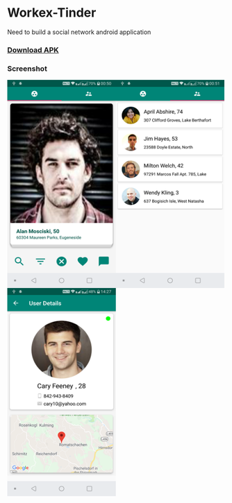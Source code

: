 # Workex-Tinder

Need to build a social network android application

<h3><a href="https://github.com/sambhaji213/Workex-Tinder/blob/master/apk/Workex-Tinder.apk">Download APK</a></h3>

<h3>Screenshot</h3>
<a href="url"><img src="https://github.com/sambhaji213/Workex-Tinder/blob/master/images/cardlist.png" align="left" height="480" width="250"></a>
<a href="url"><img src="https://github.com/sambhaji213/Workex-Tinder/blob/master/images/friendlist.png" align="left" height="480" width="250"></a>
<a href="url"><img src="https://github.com/sambhaji213/Workex-Tinder/blob/master/images/userDetails.png" align="left" height="480" width="250"></a>


